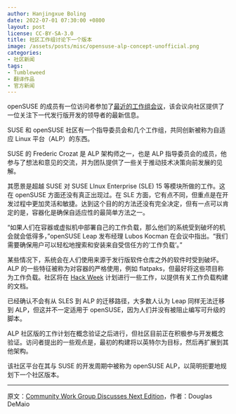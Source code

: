 ```yaml
---
author: Hanjingxue Boling
date: 2022-07-01 07:30:00 +0800
layout: post
license: CC-BY-SA-3.0
title: 社区工作组讨论下一个版本
image: /assets/posts/misc/opensuse-alp-concept-unofficial.png
categories:
- 社区新闻
tags:
- Tumbleweed
- 翻译作品
- 官方新闻
---
```


openSUSE 的成员有一位访问者参加了[最近的工作组会议](https://etherpad.opensuse.org/p/weeklymeeting20220621)，该会议向社区提供了一位关注下一代发行版开发的领导者的最新信息。

SUSE 和 openSUSE 社区有一个指导委员会和几个工作组，共同创新被称为自适应 Linux 平台（ALP）的东西。

SUSE 的 Frederic Crozat 是 ALP 架构师之一，也是 ALP 指导委员会的成员，他参与了想法和意见的交流，并为团队提供了一些关于推动技术决策向前发展的见解。

其愿景是超越 SUSE 对 SUSE LInux Enterprise (SLE) 15 等模块所做的工作。这在 openSUSE 方面还没有真正出现过。在 SLE 方面，它有点不同，但重点是在开发过程中更加灵活和敏捷。达到这个目的的方法还没有完全决定，但有一点可以肯定的是，容器化是确保自适应性的最简单方法之一。

“如果人们在容器或虚拟机中部署自己的工作负载，那么他们的系统受到破坏的机会就会低得多，”openSUSE Leap 发布经理 Lubos Kocman 在会议中指出。“我们需要确保用户可以轻松地搜索和安装来自受信任方的‘工作负载’。”

某些情况下，系统会在人们使用来源于发行版软件仓库之外的软件时受到破坏。ALP 的一些特征被称为对容器的严格使用，例如 flatpaks，但最好将这些项目称为工作负载。社区将在 [Hack Week](https://hackweek.opensuse.org/) 计划进行一些工作，以提供有关工作负载构建的文档。

已经确认不会有从 SLES 到 ALP 的迁移路径，大多数人认为 Leap 同样无法迁移到 ALP，但这并不一定适用于 openSUSE，因为人们并没有被阻止编写可升级的脚本。

ALP 社区版的工作计划在概念验证之后进行，但社区目前正在积极参与开发概念验证。访问者提出的一些观点是，最初的构建将以英特尔为目标，然后再扩展到其他架构。

该社区平台在其与 SUSE 的开发周期中被称为 openSUSE ALP，以简明扼要地规划下一个社区版本。

------

原文：[Community Work Group Discusses Next Edition](https://news.opensuse.org/2022/07/20/community-wg-discusses-next-edition/)，作者：Douglas DeMaio